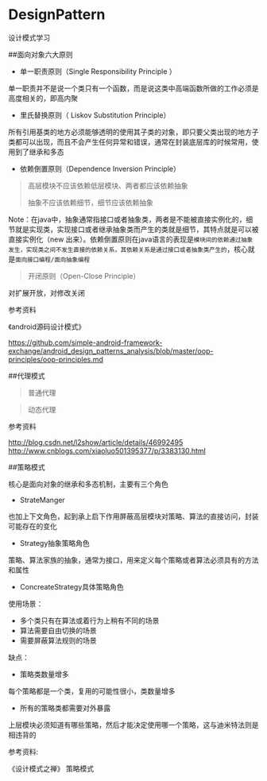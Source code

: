 # DesignPattern
设计模式学习

##面向对象六大原则
- 单一职责原则（Single Responsibility Principle ）

单一职责并不是说一个类只有一个函数，而是说这类中高端函数所做的工作必须是高度相关的，即高内聚

- 里氏替换原则（ Liskov Substitution Principle）

所有引用基类的地方必须能够透明的使用其子类的对象，即只要父类出现的地方子类都可以出现，而且不会产生任何异常和错误，通常在封装底层库的时候常用，使用到了继承和多态

- 依赖倒置原则（Dependence Inversion Principle）

>高层模块不应该依赖低层模块、两者都应该依赖抽象
>
>抽象不应该依赖细节，细节应该依赖抽象

Note：在java中，抽象通常指接口或者抽象类，两者是不能被直接实例化的，细节就是实现类，实现接口或者继承抽象类而产生的类就是细节，其特点就是可以被直接实例化（new 出来）。依赖倒置原则在java语言的表现是`模块间的依赖通过抽象发生，实现类之间不发生直接的依赖关系，其依赖关系是通过接口或者抽象类产生的`，核心就是`面向接口编程/面向抽象编程`

>开闭原则（Open-Close Principle）

对扩展开放，对修改关闭


参考资料

《android源码设计模式》

https://github.com/simple-android-framework-exchange/android_design_patterns_analysis/blob/master/oop-principles/oop-principles.md

##代理模式

>普通代理

>动态代理

参考资料

http://blog.csdn.net/l2show/article/details/46992495
http://www.cnblogs.com/xiaoluo501395377/p/3383130.html


##策略模式


核心是面向对象的继承和多态机制，主要有三个角色


- StrateManger

也加上下文角色，起到承上启下作用屏蔽高层模块对策略、算法的直接访问，封装可能存在的变化

- Strategy抽象策略角色

策略、算法家族的抽象，通常为接口，用来定义每个策略或者算法必须具有的方法和属性

- ConcreateStrategy具体策略角色

使用场景：

- 多个类只有在算法或着行为上稍有不同的场景
- 算法需要自由切换的场景
- 需要屏蔽算法规则的场景

缺点：

- 策略类数量增多

每个策略都是一个类，复用的可能性很小，类数量增多

- 所有的策略类都需要对外暴露

上层模块必须知道有哪些策略，然后才能决定使用哪一个策略，这与迪米特法则是相违背的


参考资料:

《设计模式之禅》 策略模式

